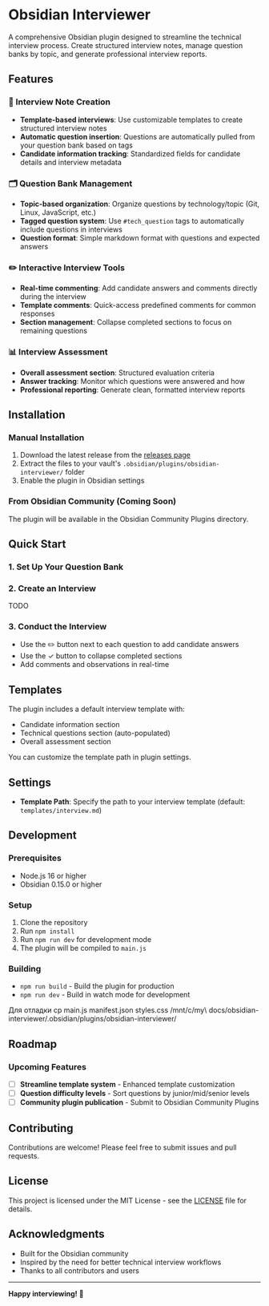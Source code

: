 # Obsidian Interviewer

A comprehensive Obsidian plugin designed to streamline the technical interview process. Create structured interview notes, manage question banks by topic, and generate professional interview reports.

## Features

### 📝 Interview Note Creation
- **Template-based interviews**: Use customizable templates to create structured interview notes
- **Automatic question insertion**: Questions are automatically pulled from your question bank based on tags
- **Candidate information tracking**: Standardized fields for candidate details and interview metadata

### 🗂️ Question Bank Management
- **Topic-based organization**: Organize questions by technology/topic (Git, Linux, JavaScript, etc.)
- **Tagged question system**: Use `#tech_question` tags to automatically include questions in interviews
- **Question format**: Simple markdown format with questions and expected answers

### ✏️ Interactive Interview Tools
- **Real-time commenting**: Add candidate answers and comments directly during the interview
- **Template comments**: Quick-access predefined comments for common responses
- **Section management**: Collapse completed sections to focus on remaining questions

### 📊 Interview Assessment
- **Overall assessment section**: Structured evaluation criteria
- **Answer tracking**: Monitor which questions were answered and how
- **Professional reporting**: Generate clean, formatted interview reports

## Installation

### Manual Installation
1. Download the latest release from the [releases page](https://github.com/yutimer/obsidian-interviewer/releases)
2. Extract the files to your vault's `.obsidian/plugins/obsidian-interviewer/` folder
3. Enable the plugin in Obsidian settings

### From Obsidian Community (Coming Soon)
The plugin will be available in the Obsidian Community Plugins directory.

## Quick Start

### 1. Set Up Your Question Bank


### 2. Create an Interview
TODO

### 3. Conduct the Interview
- Use the ✏️ button next to each question to add candidate answers
- Use the ✓ button to collapse completed sections
- Add comments and observations in real-time

## Templates

The plugin includes a default interview template with:
- Candidate information section
- Technical questions section (auto-populated)
- Overall assessment section

You can customize the template path in plugin settings.

## Settings

- **Template Path**: Specify the path to your interview template (default: `templates/interview.md`)

## Development

### Prerequisites
- Node.js 16 or higher
- Obsidian 0.15.0 or higher

### Setup
1. Clone the repository
2. Run `npm install`
3. Run `npm run dev` for development mode
4. The plugin will be compiled to `main.js`

### Building
- `npm run build` - Build the plugin for production
- `npm run dev` - Build in watch mode for development

Для отладки
cp main.js manifest.json styles.css /mnt/c/my\ docs/obsidian-interviewer/.obsidian/plugins/obsidian-interviewer/
## Roadmap

### Upcoming Features
- [ ] **Streamline template system** - Enhanced template customization
- [ ] **Question difficulty levels** - Sort questions by junior/mid/senior levels
- [ ] **Community plugin publication** - Submit to Obsidian Community Plugins

## Contributing

Contributions are welcome! Please feel free to submit issues and pull requests.

## License

This project is licensed under the MIT License - see the [LICENSE](LICENSE) file for details.

## Acknowledgments

- Built for the Obsidian community
- Inspired by the need for better technical interview workflows
- Thanks to all contributors and users

---

**Happy interviewing! 🚀**
